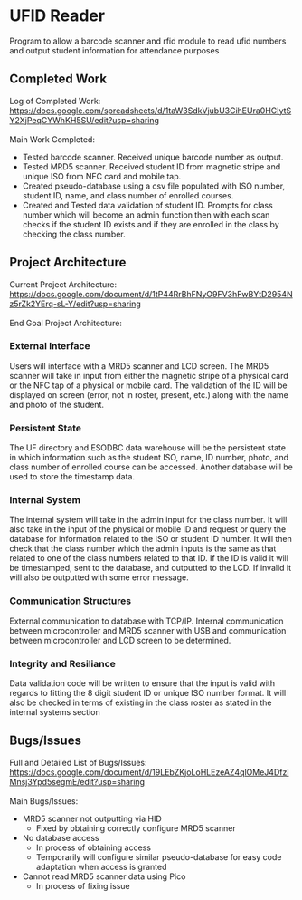 # UFID Reader
Program to allow a barcode scanner and rfid module to read ufid numbers and output student information for attendance purposes
## Completed Work
Log of Completed Work: https://docs.google.com/spreadsheets/d/1taW3SdkVjubU3CihEUra0HCIytSY2XjPeqCYWhKH5SU/edit?usp=sharing <br /> <br />
Main Work Completed:
* Tested barcode scanner. Received unique barcode number as output.
* Tested MRD5 scanner. Received student ID from magnetic stripe and unique ISO from NFC card and mobile tap.
* Created pseudo-database using a csv file populated with ISO number, student ID, name, and class number of enrolled courses.
* Created and Tested data validation of student ID. Prompts for class number which will become an admin function then with each scan checks if the student ID exists and if they are enrolled in the class by checking the class number. 
## Project Architecture
Current Project Architecture: https://docs.google.com/document/d/1tP44RrBhFNyO9FV3hFwBYtD2954Nz5rZk2YErq-sL-Y/edit?usp=sharing <br /> <br />
End Goal Project Architecture:
### External Interface
Users will interface with a MRD5 scanner and LCD screen. The MRD5 scanner will take in input from either the magnetic stripe of a physical card or the NFC tap of a physical or mobile card. The validation of the ID will be displayed on screen (error, not in roster, present, etc.) along with the name and photo of the student. 
### Persistent State
The UF directory and ESODBC data warehouse will be the persistent state in which information such as the student ISO, name, ID number, photo, and class number of enrolled course can be accessed. Another database will be used to store the timestamp data. 
### Internal System
The internal system will take in the admin input for the class number. It will also take in the input of the physical or mobile ID and request or query the database for information related to the ISO or student ID number. It will then check that the class number which the admin inputs is the same as that related to one of the class numbers related to that ID. If the ID is valid it will be timestamped, sent to the database, and outputted to the LCD. If invalid it will also be outputted with some error message. 
### Communication Structures
External communication to database with TCP/IP. Internal communication between microcontroller and MRD5 scanner with USB and communication between microcontroller and LCD screen to be determined. 
### Integrity and Resiliance
Data validation code will be written to ensure that the input is valid with regards to fitting the 8 digit student ID or unique ISO number format. It will also be checked in terms of existing in the class roster as stated in the internal systems section
## Bugs/Issues
Full and Detailed List of Bugs/Issues: https://docs.google.com/document/d/19LEbZKjoLoHLEzeAZ4qlOMeJ4DfzlMnsj3Ypd5segmE/edit?usp=sharing <br /> <br />
Main Bugs/Issues:
* MRD5 scanner not outputting via HID
  * Fixed by obtaining correctly configure MRD5 scanner
* No database access
  * In process of obtaining access
  * Temporarily will configure similar pseudo-database for easy code adaptation when access is granted
* Cannot read MRD5 scanner data using Pico
  * In process of fixing issue
